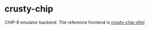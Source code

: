 crusty-chip
===========

CHIP-8 emulator backend.
The reference frontend is [crusty-chip-sfml](https://github.com/crumblingstatue/crusty-chip-sfml)
